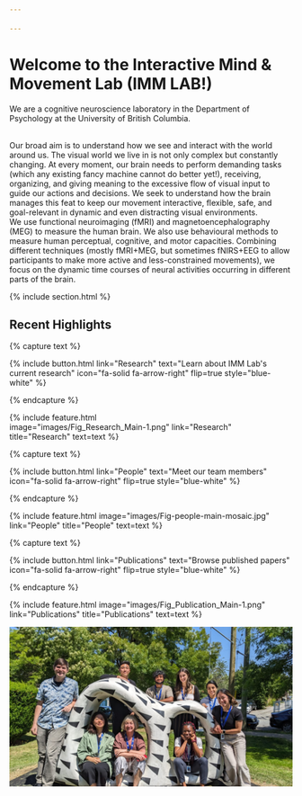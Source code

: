 ```yaml
---

--- 
```


# Welcome to the Interactive Mind & Movement Lab (IMM LAB!)



We are a cognitive neuroscience laboratory in the Department of Psychology at the University of British Columbia.

<br>
Our broad aim is to understand how we see and interact with the world around us. The visual world we live in is not only complex but constantly changing. At every moment, our brain needs to perform demanding tasks (which any existing fancy machine cannot do better yet!), receiving, organizing, and giving meaning to the excessive flow of visual input to guide our actions and decisions. We seek to understand how the brain manages this feat to keep our movement interactive, flexible, safe, and goal-relevant in dynamic and even distracting visual environments.

<br>
We use functional neuroimaging (fMRI) and magnetoencephalography (MEG) to measure the human brain. We also use behavioural methods to measure human perceptual, cognitive, and motor capacities. Combining different techniques (mostly fMRI+MEG, but sometimes fNIRS+EEG to allow participants to make more active and less-constrained movements), we focus on the dynamic time courses of neural activities occurring in different parts of the brain.

<!-- Section break -->
{% include section.html %}

## **Recent Highlights**

<!-- Research -->
{% capture text %}

{%
  include button.html
  link="Research"
  text="Learn about IMM Lab's current research"
  icon="fa-solid fa-arrow-right"
  flip=true
  style="blue-white"
%}

{% endcapture %}

{%
  include feature.html  
  image="images/Fig_Research_Main-1.png"
  link="Research"
  title="Research"
  text=text
%}

<!-- Team / People -->
{% capture text %}

{%
  include button.html
  link="People"
  text="Meet our team members"
  icon="fa-solid fa-arrow-right"
  flip=true
  style="blue-white"
%}

{% endcapture %}

{%
  include feature.html
  image="images/Fig-people-main-mosaic.jpg"
  link="People"
  title="People"
  text=text
%}


<!-- Publications -->
{% capture text %}

{%
  include button.html
  link="Publications"
  text="Browse published papers"
  icon="fa-solid fa-arrow-right"
  flip=true
  style="blue-white"
%}

{% endcapture %}

{%
  include feature.html
  image="images/Fig_Publication_Main-1.png"
  link="Publications"
  title="Publications"
  text=text
%}

<!-- Lab photo image -->
![lab-photo](/images/lab-group-photo-img1.jpg)
